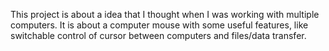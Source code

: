 This project is about a idea that I thought when I was working with multiple computers.
It is about a computer mouse with some useful features, like switchable control of cursor between computers and files/data transfer.
